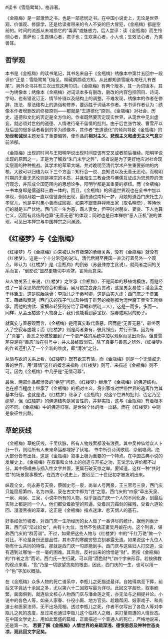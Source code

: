 \#读书《雪隐鹭鸶》，格非著。

《金瓶梅》是一部激愤之书，也是一部悲悯之书。在中国小说史上，无论是世界观、价值观、修辞学，还是给读者带来的令人不安的巨大冒犯，《金瓶梅》都是空前的。时间的流逝从未减损它的“毒素”或魅惑力。后人尝评：读《金瓶梅》而生怜悯心者，菩萨也；生畏惧心者，君子也；生欢喜心者，小人也；生效法心者，乃禽兽耳。

## 哲学观
本书是《金瓶梅》的读书笔记，其书名来自于《金瓶梅》绣像本中第廿五回中一段评价“正是：雪隐鹭鸶飞始见，柳藏鹦鹉语方知。从此都知道雪娥与来旺儿有首尾”。另外全书共有三次出现这两句词。《金瓶梅》有两个版本，其一为词话本，其一为绣像本；绣像本《金瓶梅》对词话本多有删改，删改的内容包括回目、诗词、字句，也有错讹订正、情节补缀以及结构上的调整。不难发现，绣像本的作者在修辞、技法、章法结构上的造诣和修养，要远胜于词话本作者。本书评作者认为：绣像本作者增删改的终极原则——那就是“去道德化”原则。《金瓶梅》对社会、历史、道德和文化的否定是全方位的。作者既然要否定现实世界，从现世中见出虚妄，就必须对世俗的道德、人情进行毫不留情的批判。由于后世张竹坡、曹雪芹以及后世的很多读者看到的多为绣像本，其作者“去道德化”的倾向导致《金瓶梅》的**劝世和诫世**主题发生了重要偏转，使作品的**相对主义、悲观主义和虚无主义气息**空前浓郁。

《金瓶梅》出现的时间与王阳明学说出现时间应该有交叉或者前后相续。阳明学说出现的原因之一，正是为了解救“朱门末学之弊”，或者说是为了更好地应对社会现实层面的种种挑战。其学术的荦荦大端，并对晚明至清代学术产生重要影响的内核，大致可以归结为以下三个方面：知行合一说、良知说以及无善无恶论。而晚明时期的无善无恶论则是禅宗的本质，并且催生三教合流与佛儒互证成为思想界的流行观念，并形成全国范围内的思想论争，阳明学都是其重要的枢纽。而《金瓶梅》一书本身即是儒道释三教一体的，而且，《金瓶梅》的佛道世界观也在全书中加以体现，例如月娘一直以信徒身份出现，最终通过南柯一梦，月娘知道西门庆托生为孝官儿，也是平时集小善而成回报，如果不跟普静禅师出家（取名明悟），等待他们的就是五尸伏地。西门庆一生为恶，霸人妻女，但平时对朋友、妻妾、下人也算仁义，因而有此结局也算“无善无恶”的体现；同时也是日本禅宗“恶人正机”说的体现，可见日本禅宗与中国禅宗之间渊源。

## 《红楼梦》与《金瓶梅》
《红楼梦》与《金瓶梅》向来被认为有极深的承继关系，没有《金瓶梅》就没有《红楼梦》，这是一个十分常见的说法。清代后期至民国一直流行着另外一个观点，即认为《红楼梦》是《金瓶梅》的倒影（苏曼殊亦主此说）。就两者之间的关系而言，“倒影说”显然更能切中肯綮，言简而意深。

从人物关系上来说，《红楼梦》之继承《金瓶梅》，不是简单的移植或模仿，而是经过了一番深思熟虑的综合和重组。吴月娘之变身为贾政，这是男女易位；潘金莲之于林黛玉，这是脱胎换骨；李瓶儿之于秦可卿，这是由实入虚；西门庆之于贾宝玉、薛蟠和贾琏（西门庆的孩子气以及钟情于群芳的痴憨都为混世魔王贾宝玉所继承，而他的贪欲、蛮横和轻狂则分给了薛蟠和贾琏二人），这是一而多，多而一。同样，从孟玉楼这个人物身上，我们也能看到薛宝钗、探春或熙凤的影子。

就真妄与善恶观而言，《金瓶梅》是用真妄取代善恶，因而是“无善无恶”，最终落入了空寂与虚境；而《红楼梦》则是两者兼有，彼此照应，并行不悖。因为有了“真妄”，善恶之分被放置到了一个更严格的系统中加以观察而见出真伪。但曹雪芹只是将“善恶”放在引号中，并未最终取消它。除了真妄与善恶之辨外，《红楼梦》的作者还引入了一个全新的维度，即“清浊”之分。

从情与欲的关系上看，《红楼梦》既有欲又有情，而《金瓶梅》则是一个无情或无善的世界。用“尊情”这样的概念来指称《红楼梦》则可，来描述《金瓶梅》则不可，因为《金瓶梅》中几乎是“无情可尊”。

最后，两部作品都涉及的“绝望”问题。《红楼梦》继承了《金瓶梅》的佛道结构，也在相当程度上继承了《金瓶梅》的相对主义，将出家或对世俗世界的逃离作为其基本归宿。也就是说，《红楼梦》继承了《金瓶梅》对这个世界的批判、否定乃至绝望，但《红楼梦》的佛道结构是寓言性的，并非实指，这与《金瓶梅》有着根本的不同。《金瓶梅》中的佛道归宿，是世俗个体的唯一出路，而在《红楼梦》中则是象征性出路。

## 草蛇灰线
《金瓶梅》草蛇灰线，千里伏脉，所有人物线索都没有浪费。其中吴神仙给众人卜卦一节，则给所有人未来命运都埋好了伏笔。
书中所引诗词歌赋、杂剧唱词，绝大部分皆有出处，这是《金瓶梅》叙事上极为重要的一个特点。在中国古典小说的发展史上，《金瓶梅》在叙事和文体上的创造与开拓之功，无论怎么评价都不过分。其中将唱曲与插入性文字并置，更属石破天惊之举。要知道，这样一种“共时性”的场景叙事模式，在西方小说史上，要迟至二十世纪初才被发明出来。

纵观全文，何永寿号天泉，蔡御史号一泉，尚举人号两泉，王三官号三泉，西门庆只能屈居第四，名为四泉。泉在古文中即为”钱“之意。西门庆的“四泉”牵出天泉、一泉、两泉、三泉，小说中所有的人物，似乎是西门庆一个人的不同化身，到最后实际上都是同一个人。他们都受着欲望的煎逼，受着风刀霜剑的摧残，受着六道轮回、漫漫黑夜的笼罩，这正是《金瓶梅》指点迷津、悲天悯人的基石。

好事如张竹坡者，对西门庆一生所经历的女人做了一番详尽的统计。据他列表计算，西门庆“淫过妇女”，共有十九位，当然不包括正妻吴月娘在内。这个列表，堪称西门庆的“群芳谱”。不过，如果把这些人物与《红楼梦》中的“千红万艳”做一个对比，不论是身份还是品性，其市井的寒酸穷愁立刻暴露无遗。如果说这十九位人物有什么共同的特性，那就是西门庆一勾即能到手。西门庆与这些妇人打交道，没有遇到过哪怕一丝一毫的困难。其背后，反衬出来的恰恰是“财”。若按《金瓶梅》的“作者之言”而论，西门氏一生行藏，可以用“酒色财气”四个字来形容。若按佛教的观点来看，“色”乃是一切欲望贪痴的根由，因此，西门庆的一生，也可以用一个“色”字加以概括。

在《金瓶梅》众多人物的死亡谱系中，李瓶儿之死描述最详。自她得病至下葬，前后文字竟达十余回之多，尤以第六十二回叙写最为详尽。此回文字超长，叙事剧繁，面面俱到，就连后文核心人物西门庆与潘金莲之死，亦无法与之相提并论。小说中的各色人等，如亲人家眷、仆役小厮、地方官员、趁趣帮闲、妓家戏子、和尚道士和医家法师，无不出场亮相。透过李瓶儿之死，作者不仅写出了各色人等对李瓶儿之死的态度，反过来也通过李瓶儿这个临终人之眼，来打量周遭的人情世态。在中国文学史上，用如此繁盛的篇幅，正面描述一个普通人的死亡，严格地说来，还是第一次。 
**若要了解《金瓶梅》人情世界的亲疏深浅、德恨恩怨及种种世态炎凉，观此回文字足矣。**
